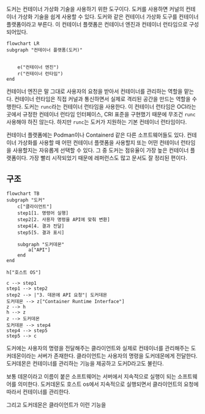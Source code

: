 도커는 컨테이너 가상화 기술을 사용하기 위한 도구이다. 도커를 사용하면 커널의 컨테이너 가상화 기술을 쉽게 사용할 수 있다. 도커와 같은 컨테이너 가상화 도구를 컨테이너 플랫폼이라고 부른다. 이 컨테이너 플랫폼은 컨테이너 엔진과 컨테이너 런타임으로 구성되어있다.

```mermaid
flowchart LR
subgraph "컨테이너 플랫폼(도커)"


	e("컨테이너 엔진")
	r("컨테이너 런타임")
end
```

컨테이너 엔진은 말 그대로 사용자의 요청을 받아서 컨테이너를 관리하는 역할을 맡는다. 컨테이너 런타임은 직접 커널과 통신하면서 실제로 격리된 공간을 만드는 역할을 수행한다. 도커는 `runc`라는 컨테이너 런타임을 사용한다. 이 컨테이너 런타임은 OCI라는 곳에서 규정한 컨테이너 런타임 인터페이스, CRI 표준을 구현했기 때문에 무조건 `runc`사용해야 하진 않는다. 하지만 `runc`는 도커가 지원하는 기본 컨테이너 런타임이다.

컨테이너 플랫폼에는 Podman이나 Containerd 같은 다른 소프트웨어들도 있다. 컨테이너 가상화를 사용할 때 어떤 컨테이너 플랫폼을 사용할지 또는 어떤 컨테이너 런타임을 사용할지는 자유롭게 선택할 수 있다. 그 중 도커는 점유율이 가장 높은 컨테이너 플랫폼이다. 가장 빨리 시작되었기 때문에 레퍼런스도 많고 문서도 잘 정리된 편이다.

## 구조
```mermaid
flowchart TB
subgraph "도커"
    c["클라이언트"]
    step1[1. 명령어 실행]
    step2[2. 사용자 명령을 API에 맞춰 변환]
    step4[4. 결과 전달]
    step5[5. 결과 표시]

    subgraph "도커데몬"
        a["API"]
    end
end

h["호스트 OS"]

c --> step1
step1 --> step2
step2 --> |"3. 데몬에 API 요청"| 도커데몬
도커데몬 --> z["Container Runtime Interface"]
z --> h
h --> z
z --> 도커데몬
도커데몬 --> step4
step4 --> step5
step5 --> c
```

도커에는 사용자의 명령을 전달해주는 클라이언트와 실제로 컨테이너를 관리해주는 도커데몬이라는 서버가 존재한다. 클라이언트는 사용자의 명령을 도커데몬에게 전달한다. 도커데몬은 컨테이너를 관리하는 기능을 제공하고 도커D라고도 불린다.

보통 데몬이라고 이름이 붙은 소프트웨어는 서버에서 지속적으로 실행이 되는 소프트웨어를 의미한다. 도커데몬도 호스트 os에서 지속적으로 실행되면서 클라이언트의 요청에 따라서 컨테이너를 관리한다. 

그리고 도커데몬은 클라이언트가 이런 기능을 

